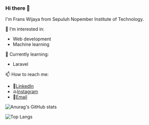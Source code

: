 ### Hi there 👋

I'm Frans Wijaya from Sepuluh Nopember Institute of Technology. 

🤔 I’m interested in:
- Web development
- Machine learning

🌱 Currently learning:
- Laravel

📫 How to reach me:
- 📘[LinkedIn](https://www.linkedin.com/in/franswijaya403/)
- ♎[Instagram](https://www.instagram.com/frans.wjy403/)
- 📧[Email](franswijaya403@gmail.com)
<!--
**franswjy403/franswjy403** is a ✨ _special_ ✨ repository because its `README.md` (this file) appears on your GitHub profile.

Here are some ideas to get you started:

- 🔭 I’m currently working on ...
- 
- 👯 I’m looking to collaborate on ...
- 🤔 I’m looking for help with ...
- 💬 Ask me about ...
- 📫 How to reach me: ...
- 😄 Pronouns: ...
- ⚡ Fun fact: ...
-->
![Anurag's GitHub stats](https://github-readme-stats.vercel.app/api?username=franswjy403&theme=dracula&show_icons=true&count_private=true)

![Top Langs](https://github-readme-stats.vercel.app/api/top-langs/?username=franswjy403&layout=compact&theme=dracula&langs_count=8)

<!-- [![Readme Card](https://github-readme-stats.vercel.app/api/pin/?username=franswjy403&repo=hello&show_owner=true&theme=dracula)](https://github.com/anuraghazra/github-readme-stats) -->



